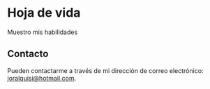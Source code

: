 # Hoja de vida

Muestro mis habilidades


## Contacto

Pueden contactarme a través de mi dirección de correo electrónico: joralquisi@hotmail.com.
